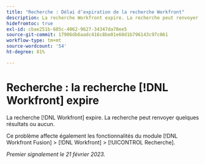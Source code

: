 ```yaml
---
title: "Recherche : Délai d’expiration de la recherche Workfront"
description: La recherche Workfront expire. La recherche peut renvoyer quelques résultats ou aucun.
hidefromtoc: true
exl-id: cbae251b-605c-4062-9627-34347da70ee5
source-git-commit: 17906db6aadc416c8be01e60d1b796143c97c061
workflow-type: tm+mt
source-wordcount: '54'
ht-degree: 81%

---
```


# Recherche : la recherche [!DNL Workfront] expire

<!--this issue is on WF and WFF TOCs. Valid issue, won't fix-->

La recherche [!DNL Workfront] expire. La recherche peut renvoyer quelques résultats ou aucun.

Ce problème affecte également les fonctionnalités du module [!DNL Workfront Fusion] > [!DNL Workfront] > [!UICONTROL Recherche].

_Premier signalement le 21 février 2023._
